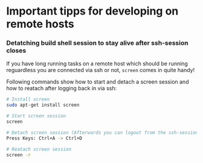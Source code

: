 # Important tipps for developing on remote hosts

### Detatching build shell session to stay alive after ssh-session closes

If you have long running tasks on a remote host which should be running reguardless you are connected via ssh or not, `screen` comes in quite handy!

Following commands show how to start and detach a screen session and how to reatach after logging back in via ssh:

```bash
# Install screen
sudo apt-get install screen

# Start screen session
screen

# Detach screen session (Afterwards you can logout from the ssh-session)
Press Keys: Ctrl+A -> Ctrl+D

# Reatach screen session
screen -r
```
